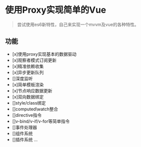 # 使用Proxy实现简单的Vue

> 尝试使用es6新特性，自己来实现一个mvvm及vue的各种特性。

## 功能
- [x]使用proxy实现基本的数据驱动
- [x]观察者模式订阅更新
- [x]精准依赖收集
- [x]异步更新队列
- []深度监听
- [x]简单模板渲染
- [x]节点响应数据更新
- [x]双向数据绑定
- []style/class绑定
- []computed\watch整合
- []directive指令
- []v-bind/v-if/v-for等简单指令
- []事件处理器
- []组件系统
- []插件系统
...












